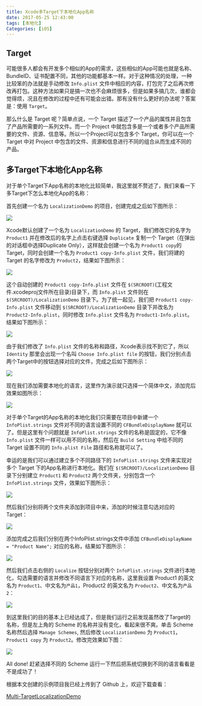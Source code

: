 ```yaml
---
title: Xcode多Target下本地化App名称
date: 2017-05-25 12:43:00
tags: [本地化]
Categories: [iOS]
---
```


## Target

可能很多人都会有开发多个相似的App的需求，这些相似的App可能也就是名称、BundleID、证书配置不同，其他的功能都基本一样。对于这种情况的处理，一种比较笨的办法就是手动修改 `Info.plist` 文件中相应的内容，打包完了之后再次修改再打包。这种方法如果只是搞一次也不会麻烦很多，但是如果多搞几次，谁都会觉得烦，况且在修改的过程中还有可能会出错。那有没有什么更好的办法呢？答案是：使用 `Target`。

那么什么是 Target 呢？简单点说，一个 Target 描述了一个产品的属性并且包含了产品所需要的一系列文件。而一个 Project 中就包含多是一个或者多个产品所需要的文件、资源、信息等。所以一个Project可以包含多个 Target，你可以在一个 Target 中对 Project 中包含的文件、资源和信息进行不同的组合从而生成不同的产品。

## 多Target下本地化App名称

对于单个Target下App名称的本地化比较简单，我这里就不赘述了，我们来看一下多Target下怎么本地化App的名称：

首先创建一个名为 `LocalizationDemo` 的项目，创建完成之后如下图所示：

![]({{site.url}}/assets/img{{page.id}}/image0.png)

Xcode默认创建了一个名为 `LocalizationDemo` 的 Target，我们修改它的名字为 `Product1` 并在修改后的名字上点击右键选择 `Duplicate` 复制一个 Target（在弹出的对话框中选择Duplicate Only），这样就会创建一个名为 `Product1 copy`的 Target，同时会创建一个名为 `Product1 copy-Info.plist` 文件，我们将建的 Target 的名字修改为 `Product2`，结果如下图所示：

![]({{site.url}}/assets/img{{page.id}}/image1.png)

这个自动创建的 `Product1 copy-Info.plist` 文件在 `$(SRCROOT)`(工程文件.xcodeproj文件所在目录)目录下，而 `Info.plist` 文件则在 `$(SRCROOT)/LocalizationDemo` 目录下。为了统一起见，我们把 `Product1 copy-Info.plist` 文件移动到 `$(SRCROOT)/LocalizationDemo` 目录下并改名为 `Product2-Info.plist`，同时修改 `Info.plist` 文件名为 `Product1-Info.plist`。结果如下图所示：

![]({{site.url}}/assets/img{{page.id}}/image2.png)

由于我们修改了 `Info.plist` 文件的名称和路径，Xcode表示找不到它了，所以 `Identity` 那里会出现一个名叫 `Choose Info.plist file` 的按钮，我们分别点击两个Target中的按钮选择对应的文件，完成之后如下图所示：

![]({{site.url}}/assets/img{{page.id}}/image3.png)

现在我们添加需要本地化的语言，这里作为演示就只选择一个简体中文，添加完后效果如图所示：

![]({{site.url}}/assets/img{{page.id}}/image4.png)

对于单个Target的App名称的本地化我们只需要在项目中新建一个 `InfoPlist.strings` 文件对不同的语言设置不同的 `CFBundleDisplayName` 就可以了。但是这里有个问题就是 `InfoPlist.strings` 文件的名称是固定的，它不像 `Info.plist` 文件一样可以用不同的名称，然后在 `Build Setting` 中给不同的 Target 设置不同的 `Info.plist File` 路径和名称就可以了。

幸运的是我们可以通过建立多个不同路径下的 `InfoPlist.strings` 文件来实现对多个 Target 下的App名称进行本地化。我们在 `$(SRCROOT)/LocalizationDemo` 目录下分别建立 `Product1` 和 `Product2` 两个文件夹，分别包含一个 `InfoPlist.strings` 文件，效果如下图所示：

![]({{site.url}}/assets/img{{page.id}}/image5.png)

然后我们分别将两个文件夹添加到项目中来，添加的时候注意勾选对应的Target：

![]({{site.url}}/assets/img{{page.id}}/image6.png)

添加完成之后我们分别在两个InfoPlist.strings文件中添加 `CFBundleDisplayName = "Product Name";` 对应的名称，结果如下图所示：

![]({{site.url}}/assets/img{{page.id}}/image7.png)

然后我们点击右侧的 `Localize` 按钮分别对两个 `InfoPlist.strings` 文件进行本地化，勾选需要的语言并修改不同语言下对应的名称，这里我设置 Product1 的英文名为 `Product1`、中文名为`产品1`，Product2 的英文名为 `Product2`、中文名为`产品2`：

![]({{site.url}}/assets/img{{page.id}}/image8.png)

到这里我们的目的基本上已经达成了，但是我们运行之前发现虽然改了Target的名称，但是左上角的 Scheme 的名称并没有变化，看起来很不爽。单击 Scheme 名称然后选择 `Manage Schemes`, 然后修改 `LocalizationDemo` 为 `Product1`，`Product1 copy` 为 `Product2`。修改完效果如下图：

![]({{site.url}}/assets/img{{page.id}}/image9.png)

All done! 赶紧选择不同的 Scheme 运行一下然后把系统切换到不同的语言看看是不是成功了！

根据本文创建的示例项目我已经上传到了 Github 上，欢迎下载查看：

[Multi-TargetLocalizationDemo](https://github.com/skx926/Multi-TargetLocalizationDemo)